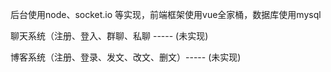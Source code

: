 后台使用node、socket.io 等实现，前端框架使用vue全家桶，数据库使用mysql

聊天系统（注册、登入、群聊、私聊 ----- (未实现)

博客系统（注册、登录、发文、改文、删文）----- (未实现)